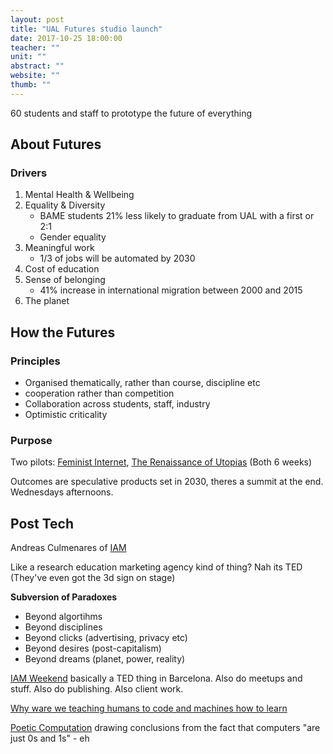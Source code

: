 ```yaml
---
layout: post
title: "UAL Futures studio launch"
date: 2017-10-25 18:00:00
teacher: ""
unit: ""
abstract: ""
website: ""
thumb: ""
---
```


60 students and staff to prototype the future of everything

## About Futures

### Drivers

1. Mental Health & Wellbeing
2. Equality & Diversity
   - BAME students 21% less likely to graduate from UAL with a first or 2:1
   - Gender equality
3. Meaningful work
   - 1/3 of jobs will be automated by 2030
4. Cost of education
5. Sense of belonging
   - 41% increase in international migration between 2000 and 2015
6. The planet

## How the Futures

### Principles

- Organised thematically, rather than course, discipline etc
- cooperation rather than competition
- Collaboration across students, staff, industry
- Optimistic criticality

### Purpose

Two pilots: [Feminist Internet](https://www.feministinternet.com/), [The Renaissance of Utopias](https://medium.com/iam-journal/the-renaissance-of-utopias-inventing-what-happens-next-542f5de0a4f6) (Both 6 weeks)

Outcomes are speculative products set in 2030, theres a summit at the end. Wednesdays afternoons.

## Post Tech

Andreas Culmenares of [IAM](http://www.internetagemedia.com/)

Like a research education marketing agency kind of thing? Nah its TED (They've even got the 3d sign on stage)

**Subversion of Paradoxes**

- Beyond algortihms
- Beyond disciplines
- Beyond clicks (advertising, privacy etc)
- Beyond desires (post-capitalism)
- Beyond dreams (planet, power, reality)

[IAM Weekend](http://www.internetagemedia.com/weekend) basically a TED thing in Barcelona. Also do meetups and stuff. Also do publishing. Also client work.

[Why ware we teaching humans to code and machines how to learn](https://www.lsnglobal.com/opinion/article/21787/why-are-we-teaching-humans-how-to-code-and-machines-how-to-learn)

[Poetic Computation](https://en.wikipedia.org/wiki/School_for_Poetic_Computation)
drawing conclusions from the fact that computers "are just 0s and 1s" - eh
